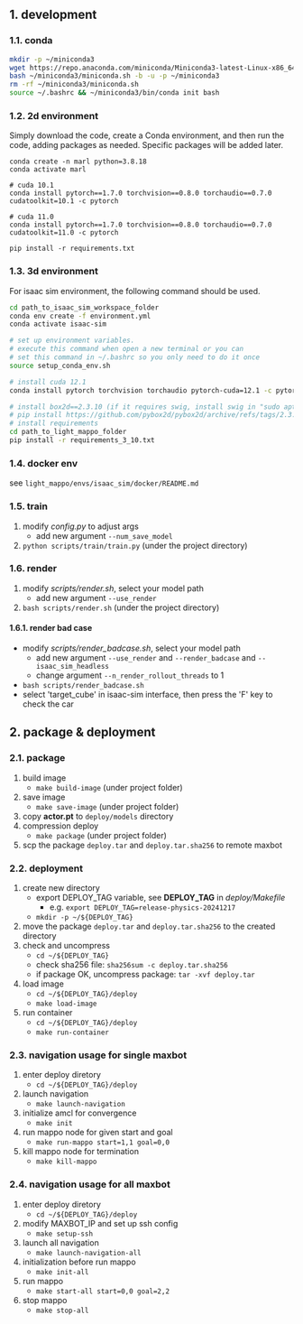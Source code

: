 ## 1. development

### 1.1. conda

```sh
mkdir -p ~/miniconda3
wget https://repo.anaconda.com/miniconda/Miniconda3-latest-Linux-x86_64.sh -O ~/miniconda3/miniconda.sh
bash ~/miniconda3/miniconda.sh -b -u -p ~/miniconda3
rm -rf ~/miniconda3/miniconda.sh
source ~/.bashrc && ~/miniconda3/bin/conda init bash
```

### 1.2. 2d environment

Simply download the code, create a Conda environment, and then run the code, adding packages as needed. Specific packages will be added later.

```
conda create -n marl python=3.8.18
conda activate marl
 
# cuda 10.1
conda install pytorch==1.7.0 torchvision==0.8.0 torchaudio==0.7.0 cudatoolkit=10.1 -c pytorch
 
# cuda 11.0
conda install pytorch==1.7.0 torchvision==0.8.0 torchaudio==0.7.0 cudatoolkit=11.0 -c pytorch
 
pip install -r requirements.txt
```
### 1.3. 3d environment

For isaac sim environment, the following command should be used.

```sh
cd path_to_isaac_sim_workspace_folder
conda env create -f environment.yml
conda activate isaac-sim

# set up environment variables.
# execute this command when open a new terminal or you can 
# set this command in ~/.bashrc so you only need to do it once
source setup_conda_env.sh

# install cuda 12.1
conda install pytorch torchvision torchaudio pytorch-cuda=12.1 -c pytorch -c nvidia

# install box2d==2.3.10 (if it requires swig, install swig in "sudo apt install swig")
# pip install https://github.com/pybox2d/pybox2d/archive/refs/tags/2.3.10.tar.gz
# install requirements
cd path_to_light_mappo_folder
pip install -r requirements_3_10.txt
```

### 1.4. docker env

see `light_mappo/envs/isaac_sim/docker/README.md`

### 1.5. train

1. modify *config.py* to adjust args
    - add new argument `--num_save_model`
2. `python scripts/train/train.py` (under the project directory)

### 1.6. render

1. modify *scripts/render.sh*, select your model path
    - add new argument `--use_render`
2. `bash scripts/render.sh` (under the project directory)

#### 1.6.1. render bad case

- modify *scripts/render_badcase.sh*, select your model path
    - add new argument `--use_render` and `--render_badcase` and `--isaac_sim_headless`
    - change argument `--n_render_rollout_threads` to 1
- `bash scripts/render_badcase.sh`
- select 'target_cube' in isaac-sim interface, then press the 'F' key to check the car 

## 2. package & deployment

### 2.1. package

1. build image
    - `make build-image` (under project folder)
2. save image
    - `make save-image` (under project folder)
3. copy **actor.pt** to `deploy/models` directory
4. compression deploy
    - `make package` (under project folder)
5. scp the package `deploy.tar` and `deploy.tar.sha256` to remote maxbot

### 2.2. deployment

1. create new directory
    - export DEPLOY_TAG variable, see **DEPLOY_TAG** in *deploy/Makefile*
        - e.g. `export DEPLOY_TAG=release-physics-20241217`
    - `mkdir -p ~/${DEPLOY_TAG}`
2. move the package `deploy.tar` and `deploy.tar.sha256` to the created directory
3. check and uncompress
    - `cd ~/${DEPLOY_TAG}`
    - check sha256 file: `sha256sum -c deploy.tar.sha256`
    - if package OK, uncompress package: `tar -xvf deploy.tar`
4. load image
    - `cd ~/${DEPLOY_TAG}/deploy`
    - `make load-image`
5. run container
    - `cd ~/${DEPLOY_TAG}/deploy`
    - `make run-container`

### 2.3. navigation usage for single maxbot

1. enter deploy diretory
    - `cd ~/${DEPLOY_TAG}/deploy`
2. launch navigation
    - `make launch-navigation`
3. initialize amcl for convergence
    - `make init`
4. run mappo node for given start and goal
    - `make run-mappo start=1,1 goal=0,0`
5. kill mappo node for termination
    - `make kill-mappo`

### 2.4. navigation usage for all maxbot

1. enter deploy diretory
    - `cd ~/${DEPLOY_TAG}/deploy`
2. modify MAXBOT_IP and set up ssh config
    - `make setup-ssh`
3. launch all navigation
    - `make launch-navigation-all`
4. initialization before run mappo
    - `make init-all`
5. run mappo
    - `make start-all start=0,0 goal=2,2`
6. stop mappo
    - `make stop-all`
